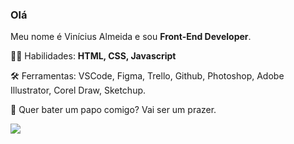 ### Olá

<p align="left">
  Meu nome é Vinícius Almeida e sou <strong>Front-End Developer</strong>.
</p>
  
<p align="left">
🦸‍♂️ Habilidades: <strong> HTML, CSS, Javascript </strong>
</p>
<p align="left">  
🛠 Ferramentas: VSCode, Figma, Trello, Github, Photoshop, Adobe Illustrator, Corel Draw, Sketchup.
</p>
<p align="left">
📡 Quer bater um papo comigo? Vai ser um prazer.
</p> 

<a href="https://www.linkedin.com/feed/" alt="Linkedin">
  <img src="https://img.shields.io/badge/-Linkedin-0e76a8?style=flat-square&logo=Linkedin&logoColor=white&link=https://www.linkedin.com/in/vin%C3%ADcius-almeida-86b224214/" /></a>
